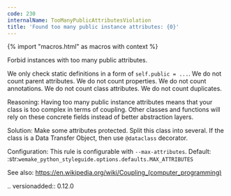 ```yaml
---
code: 230
internalName: TooManyPublicAttributesViolation
title: 'Found too many public instance attributes: {0}'
---
```


{% import "macros.html" as macros with context %}


Forbid instances with too many public attributes.

We only check static definitions in a form of ``self.public = ...``.
We do not count parent attributes.
We do not count properties.
We do not count annotations.
We do not count class attributes.
We do not count duplicates.

Reasoning:
    Having too many public instance attributes means
    that your class is too complex in terms of coupling.
    Other classes and functions will rely on these concrete fields
    instead of better abstraction layers.

Solution:
    Make some attributes protected.
    Split this class into several.
    If the class is a Data Transfer Object,
    then use ``@dataclass`` decorator.

Configuration:
    This rule is configurable with ``--max-attributes``.
    Default:
    :str:`wemake_python_styleguide.options.defaults.MAX_ATTRIBUTES`

See also:
    https://en.wikipedia.org/wiki/Coupling_(computer_programming)

.. versionadded:: 0.12.0